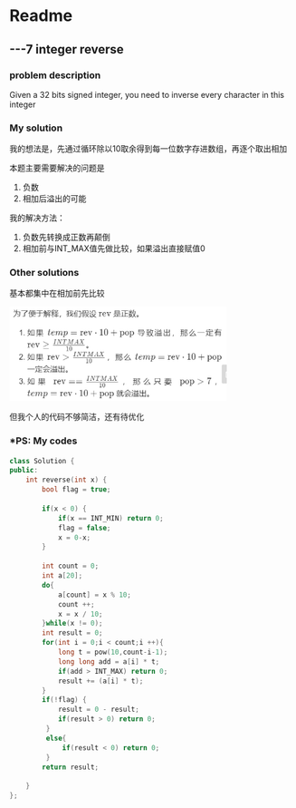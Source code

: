# Readme

## 	---7 integer reverse

### problem description

Given a 32 bits signed integer, you need to inverse every character in this integer 

### My solution

我的想法是，先通过循环除以10取余得到每一位数字存进数组，再逐个取出相加

本题主要需要解决的问题是

1. 负数
2. 相加后溢出的可能

我的解决方法：

1. 负数先转换成正数再颠倒
2. 相加前与INT_MAX值先做比较，如果溢出直接赋值0

### Other solutions

基本都集中在相加前先比较

<img src="Readme.assets/image-20201029204916443.png" alt="image-20201029204916443" style="zoom:67%;" />

但我个人的代码不够简洁，还有待优化

### *PS: My codes

```c++
class Solution {
public:
    int reverse(int x) {
        bool flag = true;
        
        if(x < 0) {
            if(x == INT_MIN) return 0;
            flag = false;
            x = 0-x;
        }

        int count = 0;
        int a[20];
        do{
            a[count] = x % 10;
            count ++;
            x = x / 10;
        }while(x != 0);
        int result = 0;
        for(int i = 0;i < count;i ++){
            long t = pow(10,count-i-1);
            long long add = a[i] * t;
            if(add > INT_MAX) return 0;
            result += (a[i] * t);
        }
        if(!flag) {
            result = 0 - result;
            if(result > 0) return 0;
         }
         else{
             if(result < 0) return 0;
         }
        return result;

    }
};

```


